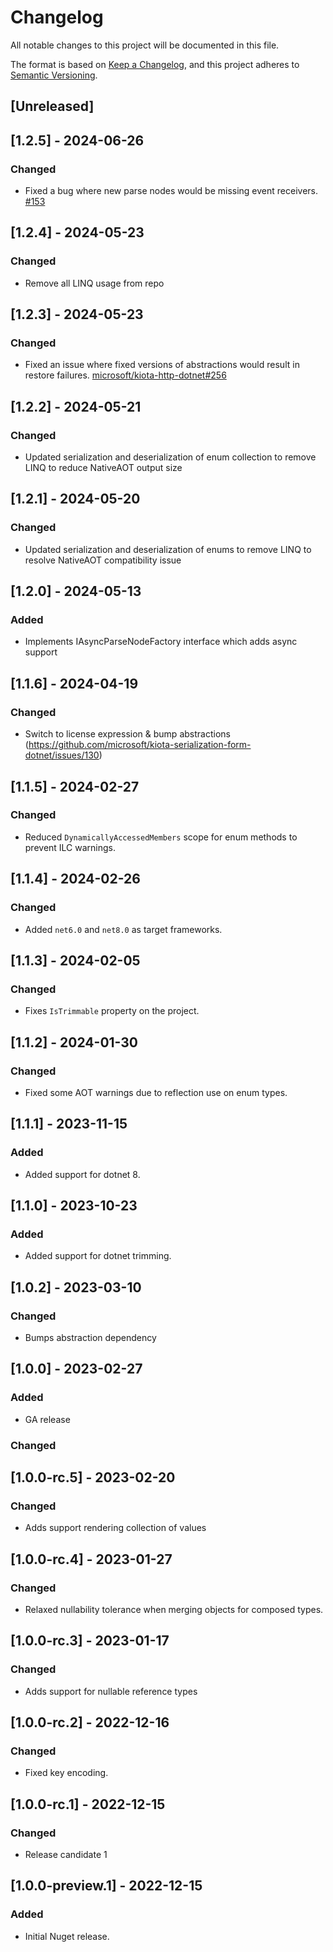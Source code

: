 # Changelog

All notable changes to this project will be documented in this file.

The format is based on [Keep a Changelog](https://keepachangelog.com/en/1.0.0/),
and this project adheres to [Semantic Versioning](https://semver.org/spec/v2.0.0.html).

## [Unreleased]

## [1.2.5] - 2024-06-26

### Changed

- Fixed a bug where new parse nodes would be missing event receivers. [#153](https://github.com/microsoft/kiota-serialization-form-dotnet/issues/153)

## [1.2.4] - 2024-05-23

### Changed

- Remove all LINQ usage from repo

## [1.2.3] - 2024-05-23

### Changed

- Fixed an issue where fixed versions of abstractions would result in restore failures. [microsoft/kiota-http-dotnet#256](https://github.com/microsoft/kiota-http-dotnet/issues/258)

## [1.2.2] - 2024-05-21

### Changed

- Updated serialization and deserialization of enum collection to remove LINQ to reduce NativeAOT output size

## [1.2.1] - 2024-05-20

### Changed

- Updated serialization and deserialization of enums to remove LINQ to resolve NativeAOT compatibility issue

## [1.2.0] - 2024-05-13

### Added

- Implements IAsyncParseNodeFactory interface which adds async support

## [1.1.6] - 2024-04-19

### Changed

- Switch to license expression & bump abstractions (https://github.com/microsoft/kiota-serialization-form-dotnet/issues/130)

## [1.1.5] - 2024-02-27

### Changed

- Reduced `DynamicallyAccessedMembers` scope for enum methods to prevent ILC warnings.

## [1.1.4] - 2024-02-26

### Changed

- Added `net6.0` and `net8.0` as target frameworks.

## [1.1.3] - 2024-02-05

### Changed

- Fixes `IsTrimmable` property on the project.

## [1.1.2] - 2024-01-30

### Changed

- Fixed some AOT warnings due to reflection use on enum types.

## [1.1.1] - 2023-11-15

### Added

- Added support for dotnet 8.

## [1.1.0] - 2023-10-23

### Added

- Added support for dotnet trimming.

## [1.0.2] - 2023-03-10

### Changed

- Bumps abstraction dependency

## [1.0.0] - 2023-02-27

### Added

- GA release

### Changed

## [1.0.0-rc.5] - 2023-02-20

### Changed

- Adds support rendering collection of values

## [1.0.0-rc.4] - 2023-01-27

### Changed

- Relaxed nullability tolerance when merging objects for composed types.

## [1.0.0-rc.3] - 2023-01-17

### Changed

- Adds support for nullable reference types

## [1.0.0-rc.2] - 2022-12-16

### Changed

- Fixed key encoding.

## [1.0.0-rc.1] - 2022-12-15

### Changed

- Release candidate 1

## [1.0.0-preview.1] - 2022-12-15

### Added

- Initial Nuget release.
